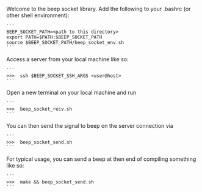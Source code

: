 Welcome to the beep socket library. Add the following to your .bashrc (or other shell environment): 

	```
	BEEP_SOCKET_PATH=<path to this directory> 
	export PATH=$PATH:$BEEP_SOCKET_PATH 
	source $BEEP_SOCKET_PATH/beep_socket_env.sh 
	```

Access a server from your local machine like so: 

	```
	>>>  ssh $BEEP_SOCKET_SSH_ARGS <user@host>
	```

Open a new terminal on your local machine and run 

	```
	>>>  beep_socket_recv.sh
	```

You can then send the signal to beep on the server connection via

	```
	>>>  beep_socket_send.sh
	```

For typical usage, you can send a beep at then end of compiling something like so: 

	```
	>>>  make && beep_socket_send.sh
	```